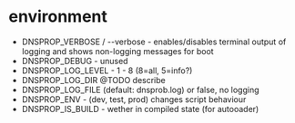 environment
===========


* DNSPROP_VERBOSE / --verbose - enables/disables terminal output of logging and shows non-logging messages for boot
* DNSPROP_DEBUG - unused
* DNSPROP_LOG_LEVEL - 1 - 8 (8=all, 5=info?)
* DNSPROP_LOG_DIR @TODO describe
* DNSPROP_LOG_FILE (default: dnsprob.log) or false, no logging
* DNSPROP_ENV - (dev, test, prod) changes script behaviour
* DNSPROP_IS_BUILD - wether in compiled state (for autooader)
